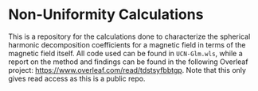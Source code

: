 # Non-Uniformity Calculations

This is a repository for the calculations done to characterize the spherical harmonic decomposition coefficients for a magnetic field in terms of the magnetic field itself. All code used can be found in ``UCN-Glm.wls``, while a report on the method and findings can be found in the following Overleaf project: https://www.overleaf.com/read/tdstsyfbbtgp. Note that this only gives read access as this is a public repo. 